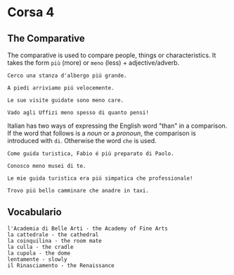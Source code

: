 # Corsa 4
## The Comparative
The comparative is used to compare people, things or characteristics. It takes the form `più` (more) or `meno` (less) + adjective/adverb.

```
Cerco una stanza d'albergo piú grande.

A piedi arriviamo piú velocemente.

Le sue visite guidate sono meno care.

Vado agli Uffizi meno spesso di quanto pensi!
```

Italian has two ways of expressing the English word "than" in a comparison. If the word that follows is a *noun* or a *pronoun*, the comparison is introduced with `di`. Otherwise the word `che` is used.

```
Come guida turistica, Fabio é piú preparato di Paolo.

Conosco meno musei di te.

Le mie guida turistica era piú simpatica che professionale!

Trovo piú bello camminare che anadre in taxi. 
```



## Vocabulario
```
l'Academia di Belle Arti - the Academy of Fine Arts
la cattedrale - the cathedral
la coinquilina - the room mate
la culla - the cradle
la cupola - the dome
lentamente - slowly
il Rinasciamento - the Renaissance
```